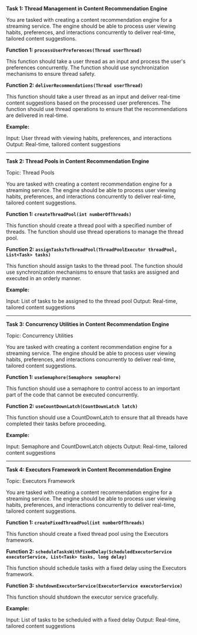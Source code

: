 **Task 1: Thread Management in Content Recommendation Engine**

You are tasked with creating a content recommendation engine for a streaming service. The engine should be able to process user viewing habits, preferences, and interactions concurrently to deliver real-time, tailored content suggestions.

**Function 1: `processUserPreferences(Thread userThread)`**

This function should take a user thread as an input and process the user's preferences concurrently. The function should use synchronization mechanisms to ensure thread safety.

**Function 2: `deliverRecommendations(Thread userThread)`**

This function should take a user thread as an input and deliver real-time content suggestions based on the processed user preferences. The function should use thread operations to ensure that the recommendations are delivered in real-time.

**Example:**

Input: User thread with viewing habits, preferences, and interactions Output: Real-time, tailored content suggestions

---

**Task 2: Thread Pools in Content Recommendation Engine**

Topic: Thread Pools

You are tasked with creating a content recommendation engine for a streaming service. The engine should be able to process user viewing habits, preferences, and interactions concurrently to deliver real-time, tailored content suggestions.

**Function 1: `createThreadPool(int numberOfThreads)`**

This function should create a thread pool with a specified number of threads. The function should use thread operations to manage the thread pool.

**Function 2: `assignTasksToThreadPool(ThreadPoolExecutor threadPool, List<Task> tasks)`**

This function should assign tasks to the thread pool. The function should use synchronization mechanisms to ensure that tasks are assigned and executed in an orderly manner.

**Example:**

Input: List of tasks to be assigned to the thread pool Output: Real-time, tailored content suggestions

---

**Task 3: Concurrency Utilities in Content Recommendation Engine**

Topic: Concurrency Utilities

You are tasked with creating a content recommendation engine for a streaming service. The engine should be able to process user viewing habits, preferences, and interactions concurrently to deliver real-time, tailored content suggestions.

**Function 1: `useSemaphore(Semaphore semaphore)`**

This function should use a semaphore to control access to an important part of the code that cannot be executed concurrently.

**Function 2: `useCountDownLatch(CountDownLatch latch)`**

This function should use a CountDownLatch to ensure that all threads have completed their tasks before proceeding.

**Example:**

Input: Semaphore and CountDownLatch objects Output: Real-time, tailored content suggestions

---

**Task 4: Executors Framework in Content Recommendation Engine**

Topic: Executors Framework

You are tasked with creating a content recommendation engine for a streaming service. The engine should be able to process user viewing habits, preferences, and interactions concurrently to deliver real-time, tailored content suggestions.

**Function 1: `createFixedThreadPool(int numberOfThreads)`**

This function should create a fixed thread pool using the Executors framework.

**Function 2: `scheduleTasksWithFixedDelay(ScheduledExecutorService executorService, List<Task> tasks, long delay)`**

This function should schedule tasks with a fixed delay using the Executors framework.

**Function 3: `shutdownExecutorService(ExecutorService executorService)`**

This function should shutdown the executor service gracefully.

**Example:**

Input: List of tasks to be scheduled with a fixed delay Output: Real-time, tailored content suggestions